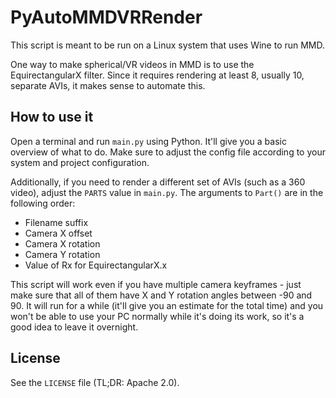 # PyAutoMMDVRRender

This script is meant to be run on a Linux system that uses Wine to run MMD.

One way to make spherical/VR videos in MMD is to use the EquirectangularX filter.
Since it requires rendering at least 8, usually 10, separate AVIs, it makes sense to automate this.

## How to use it

Open a terminal and run `main.py` using Python. It'll give you a basic overview of what to do. 
Make sure to adjust the config file according to your system and project configuration.

Additionally, if you need to render a different set of AVIs (such as a 360 video), adjust the
`PARTS` value in `main.py`. The arguments to `Part()` are in the following order:

- Filename suffix
- Camera X offset
- Camera X rotation
- Camera Y rotation
- Value of Rx for EquirectangularX.x

This script will work even if you have multiple camera keyframes -
just make sure that all of them have X and Y rotation angles between -90 and 90.
It will run for a while (it'll give you an estimate for the total time) and you won't be able
to use your PC normally while it's doing its work, so it's a good idea to leave it overnight.

## License

See the `LICENSE` file (TL;DR: Apache 2.0).
